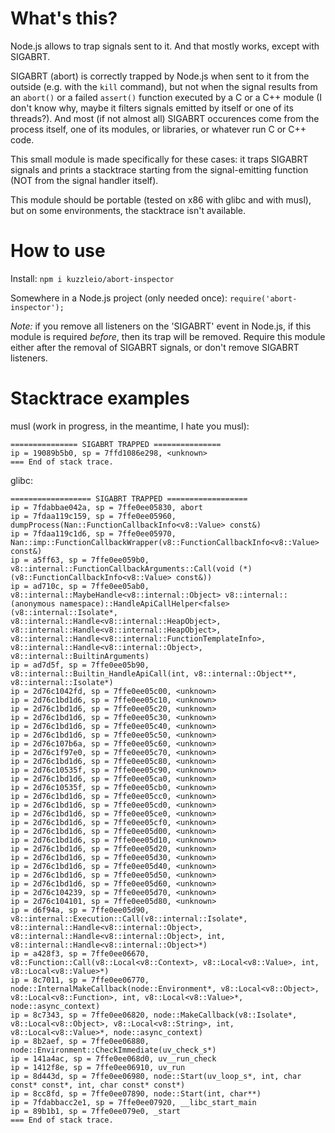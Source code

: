 # What's this?

Node.js allows to trap signals sent to it. And that mostly works, except with SIGABRT.

SIGABRT (abort) is correctly trapped by Node.js when sent to it from the outside (e.g. with the `kill` command), but not when the signal results from an `abort()` or a failed `assert()` function executed by a C or a C++ module (I don't know why, maybe it filters signals emitted by itself or one of its threads?).
And most (if not almost all) SIGABRT occurences come from the process itself, one of its modules, or libraries, or whatever run C or C++ code.

This small module is made specifically for these cases: it traps SIGABRT signals and prints a stacktrace starting from the signal-emitting function (NOT from the signal handler itself).

This module should be portable (tested on x86 with glibc and with musl), but on some environments, the stacktrace isn't available.

# How to use

Install: `npm i kuzzleio/abort-inspector`

Somewhere in a Node.js project (only needed once): `require('abort-inspector');`

*Note:* if you remove all listeners on the 'SIGABRT' event in Node.js, if this module is required _before_, then its trap will be removed. Require this module either after the removal of SIGABRT signals, or don't remove SIGABRT listeners.

# Stacktrace examples

musl (work in progress, in the meantime, I hate you musl):

```
=============== SIGABRT TRAPPED ===============
ip = 19089b5b0, sp = 7ffd1086e298, <unknown>
=== End of stack trace.
```

glibc:

```
================== SIGABRT TRAPPED ==================
ip = 7fdabbae042a, sp = 7ffe0ee05830, abort
ip = 7fdaa119c159, sp = 7ffe0ee05960, dumpProcess(Nan::FunctionCallbackInfo<v8::Value> const&)
ip = 7fdaa119c1d6, sp = 7ffe0ee05970, Nan::imp::FunctionCallbackWrapper(v8::FunctionCallbackInfo<v8::Value> const&)
ip = a5ff63, sp = 7ffe0ee059b0, v8::internal::FunctionCallbackArguments::Call(void (*)(v8::FunctionCallbackInfo<v8::Value> const&))
ip = ad710c, sp = 7ffe0ee05ab0, v8::internal::MaybeHandle<v8::internal::Object> v8::internal::(anonymous namespace)::HandleApiCallHelper<false>(v8::internal::Isolate*, v8::internal::Handle<v8::internal::HeapObject>, v8::internal::Handle<v8::internal::HeapObject>, v8::internal::Handle<v8::internal::FunctionTemplateInfo>, v8::internal::Handle<v8::internal::Object>, v8::internal::BuiltinArguments)
ip = ad7d5f, sp = 7ffe0ee05b90, v8::internal::Builtin_HandleApiCall(int, v8::internal::Object**, v8::internal::Isolate*)
ip = 2d76c1042fd, sp = 7ffe0ee05c00, <unknown>
ip = 2d76c1bd1d6, sp = 7ffe0ee05c10, <unknown>
ip = 2d76c1bd1d6, sp = 7ffe0ee05c20, <unknown>
ip = 2d76c1bd1d6, sp = 7ffe0ee05c30, <unknown>
ip = 2d76c1bd1d6, sp = 7ffe0ee05c40, <unknown>
ip = 2d76c1bd1d6, sp = 7ffe0ee05c50, <unknown>
ip = 2d76c107b6a, sp = 7ffe0ee05c60, <unknown>
ip = 2d76c1f97e0, sp = 7ffe0ee05c70, <unknown>
ip = 2d76c1bd1d6, sp = 7ffe0ee05c80, <unknown>
ip = 2d76c10535f, sp = 7ffe0ee05c90, <unknown>
ip = 2d76c1bd1d6, sp = 7ffe0ee05ca0, <unknown>
ip = 2d76c10535f, sp = 7ffe0ee05cb0, <unknown>
ip = 2d76c1bd1d6, sp = 7ffe0ee05cc0, <unknown>
ip = 2d76c1bd1d6, sp = 7ffe0ee05cd0, <unknown>
ip = 2d76c1bd1d6, sp = 7ffe0ee05ce0, <unknown>
ip = 2d76c1bd1d6, sp = 7ffe0ee05cf0, <unknown>
ip = 2d76c1bd1d6, sp = 7ffe0ee05d00, <unknown>
ip = 2d76c1bd1d6, sp = 7ffe0ee05d10, <unknown>
ip = 2d76c1bd1d6, sp = 7ffe0ee05d20, <unknown>
ip = 2d76c1bd1d6, sp = 7ffe0ee05d30, <unknown>
ip = 2d76c1bd1d6, sp = 7ffe0ee05d40, <unknown>
ip = 2d76c1bd1d6, sp = 7ffe0ee05d50, <unknown>
ip = 2d76c1bd1d6, sp = 7ffe0ee05d60, <unknown>
ip = 2d76c104239, sp = 7ffe0ee05d70, <unknown>
ip = 2d76c104101, sp = 7ffe0ee05d80, <unknown>
ip = d6f94a, sp = 7ffe0ee05d90, v8::internal::Execution::Call(v8::internal::Isolate*, v8::internal::Handle<v8::internal::Object>, v8::internal::Handle<v8::internal::Object>, int, v8::internal::Handle<v8::internal::Object>*)
ip = a428f3, sp = 7ffe0ee06670, v8::Function::Call(v8::Local<v8::Context>, v8::Local<v8::Value>, int, v8::Local<v8::Value>*)
ip = 8c7011, sp = 7ffe0ee06770, node::InternalMakeCallback(node::Environment*, v8::Local<v8::Object>, v8::Local<v8::Function>, int, v8::Local<v8::Value>*, node::async_context)
ip = 8c7343, sp = 7ffe0ee06820, node::MakeCallback(v8::Isolate*, v8::Local<v8::Object>, v8::Local<v8::String>, int, v8::Local<v8::Value>*, node::async_context)
ip = 8b2aef, sp = 7ffe0ee06880, node::Environment::CheckImmediate(uv_check_s*)
ip = 141a4ac, sp = 7ffe0ee068d0, uv__run_check
ip = 1412f8e, sp = 7ffe0ee06910, uv_run
ip = 8d443d, sp = 7ffe0ee06980, node::Start(uv_loop_s*, int, char const* const*, int, char const* const*)
ip = 8cc8fd, sp = 7ffe0ee07890, node::Start(int, char**)
ip = 7fdabbacc2e1, sp = 7ffe0ee07920, __libc_start_main
ip = 89b1b1, sp = 7ffe0ee079e0, _start
=== End of stack trace.
```

